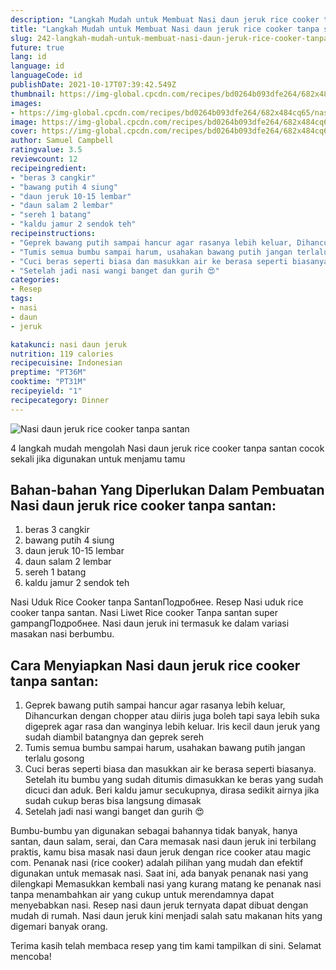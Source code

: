 ```yaml
---
description: "Langkah Mudah untuk Membuat Nasi daun jeruk rice cooker tanpa santan, Menggugah Selera"
title: "Langkah Mudah untuk Membuat Nasi daun jeruk rice cooker tanpa santan, Menggugah Selera"
slug: 242-langkah-mudah-untuk-membuat-nasi-daun-jeruk-rice-cooker-tanpa-santan-menggugah-selera
future: true
lang: id
language: id
languageCode: id
publishDate: 2021-10-17T07:39:42.549Z 
thumbnail: https://img-global.cpcdn.com/recipes/bd0264b093dfe264/682x484cq65/nasi-daun-jeruk-rice-cooker-tanpa-santan-foto-resep-utama.png
images:
- https://img-global.cpcdn.com/recipes/bd0264b093dfe264/682x484cq65/nasi-daun-jeruk-rice-cooker-tanpa-santan-foto-resep-utama.png
image: https://img-global.cpcdn.com/recipes/bd0264b093dfe264/682x484cq65/nasi-daun-jeruk-rice-cooker-tanpa-santan-foto-resep-utama.png
cover: https://img-global.cpcdn.com/recipes/bd0264b093dfe264/682x484cq65/nasi-daun-jeruk-rice-cooker-tanpa-santan-foto-resep-utama.png
author: Samuel Campbell
ratingvalue: 3.5
reviewcount: 12
recipeingredient:
- "beras 3 cangkir"
- "bawang putih 4 siung"
- "daun jeruk 10-15 lembar"
- "daun salam 2 lembar"
- "sereh 1 batang"
- "kaldu jamur 2 sendok teh"
recipeinstructions:
- "Geprek bawang putih sampai hancur agar rasanya lebih keluar, Dihancurkan dengan chopper atau diiris juga boleh tapi saya lebih suka digeprek agar rasa dan wanginya lebih keluar. Iris kecil daun jeruk yang sudah diambil batangnya dan geprek sereh"
- "Tumis semua bumbu sampai harum, usahakan bawang putih jangan terlalu gosong"
- "Cuci beras seperti biasa dan masukkan air ke berasa seperti biasanya. Setelah itu bumbu yang sudah ditumis dimasukkan ke beras yang sudah dicuci dan aduk. Beri kaldu jamur secukupnya, dirasa sedikit airnya jika sudah cukup beras bisa langsung dimasak"
- "Setelah jadi nasi wangi banget dan gurih 😍"
categories:
- Resep
tags:
- nasi
- daun
- jeruk

katakunci: nasi daun jeruk 
nutrition: 119 calories
recipecuisine: Indonesian
preptime: "PT36M"
cooktime: "PT31M"
recipeyield: "1"
recipecategory: Dinner
---
```



![Nasi daun jeruk rice cooker tanpa santan](https://img-global.cpcdn.com/recipes/bd0264b093dfe264/682x484cq65/nasi-daun-jeruk-rice-cooker-tanpa-santan-foto-resep-utama.png)

4 langkah mudah mengolah  Nasi daun jeruk rice cooker tanpa santan cocok sekali jika digunakan untuk menjamu tamu

<!--inarticleads1-->

## Bahan-bahan Yang Diperlukan Dalam Pembuatan Nasi daun jeruk rice cooker tanpa santan:

1. beras 3 cangkir
1. bawang putih 4 siung
1. daun jeruk 10-15 lembar
1. daun salam 2 lembar
1. sereh 1 batang
1. kaldu jamur 2 sendok teh

Nasi Uduk Rice Cooker tanpa SantanПодробнее. Resep Nasi uduk rice cooker tanpa santan. Nasi Liwet Rice cooker Tanpa santan super gampangПодробнее. Nasi daun jeruk ini termasuk ke dalam variasi masakan nasi berbumbu. 

<!--inarticleads2-->

## Cara Menyiapkan Nasi daun jeruk rice cooker tanpa santan:

1. Geprek bawang putih sampai hancur agar rasanya lebih keluar, Dihancurkan dengan chopper atau diiris juga boleh tapi saya lebih suka digeprek agar rasa dan wanginya lebih keluar. Iris kecil daun jeruk yang sudah diambil batangnya dan geprek sereh
1. Tumis semua bumbu sampai harum, usahakan bawang putih jangan terlalu gosong
1. Cuci beras seperti biasa dan masukkan air ke berasa seperti biasanya. Setelah itu bumbu yang sudah ditumis dimasukkan ke beras yang sudah dicuci dan aduk. Beri kaldu jamur secukupnya, dirasa sedikit airnya jika sudah cukup beras bisa langsung dimasak
1. Setelah jadi nasi wangi banget dan gurih 😍


Bumbu-bumbu yan digunakan sebagai bahannya tidak banyak, hanya santan, daun salam, serai, dan Cara memasak nasi daun jeruk ini terbilang praktis, kamu bisa masak nasi daun jeruk dengan rice cooker atau magic com. Penanak nasi (rice cooker) adalah pilihan yang mudah dan efektif digunakan untuk memasak nasi. Saat ini, ada banyak penanak nasi yang dilengkapi Memasukkan kembali nasi yang kurang matang ke penanak nasi tanpa menambahkan air yang cukup untuk merendamnya dapat menyebabkan nasi. Resep nasi daun jeruk ternyata dapat dibuat dengan mudah di rumah. Nasi daun jeruk kini menjadi salah satu makanan hits yang digemari banyak orang. 

Terima kasih telah membaca resep yang tim kami tampilkan di sini. Selamat mencoba!
